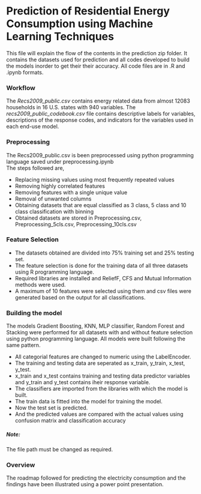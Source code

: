 Prediction of Residential Energy Consumption using Machine Learning Techniques
==================

This file will explain the flow of the contents in the prediction zip folder. It
contains the datasets used for prediction and all codes developed to
build the models inorder to get their their accuracy. All code files are
in .R and .ipynb formats.

### Workflow

The *Recs2009\_public.csv* contains energy related data from almost
12083 households in 16 U.S. states with 940 variables. The
*recs2009\_public\_codebook.csv* file contains descriptive labels for
variables, descriptions of the response codes, and indicators for the
variables used in each end-use model.

### Preprocessing 

The Recs2009\_public.csv is been preprocessed using python programming
language saved under preprocessing.ipynb\
 The steps followed are,

-   Replacing missing values using most frequently repeated values
-   Removing highly correlated features
-   Removing features with a single unique value
-   Removal of unwanted columns
-   Obtaining datasets that are equal classified as 3 class, 5 class and
    10 class classification with binning
-   Obtained datasets are stored in Preprocessing.csv,
    Preprocessing\_5cls.csv, Preprocessing\_10cls.csv

### Feature Selection 

-   The datasets obtained are divided into 75% training set and 25%
    testing set.
-   The feature selection is done for the training data of all three
    datasets using R programming language.
-   Required libraries are installed and ReliefF, CFS and Mutual
    Information methods were used.
-   A maximum of 10 features were selected using them and csv files were
    generated based on the output for all classifications.

### Building the model 

The models Gradient Boosting, KNN, MLP classifier, Random Forest and
Stacking were performed for all datasets with and without feature
selection using python programming language. All models were built
following the same pattern.

-   All categorial features are changed to numeric using the
    LabelEncoder.
-   The training and testing data are seperated as x\_train, y\_train,
    x\_test, y\_test.
-   x\_train and x\_test contains training and testing data predictor
    variables and y\_train and y\_test contains iheir response variable.
-   The classifiers are imported from the libraries with which the model
    is built.
-   The train data is fitted into the model for training the model.
-   Now the test set is predicted.
-   And the predicted values are compared with the actual values using
    confusion matrix and classification accuracy

##### Note: 

The file path must be changed as required.

### Overview

The roadmap followed for predicting the electricity consumption and the findings have been illustrated using a power point presentation.
